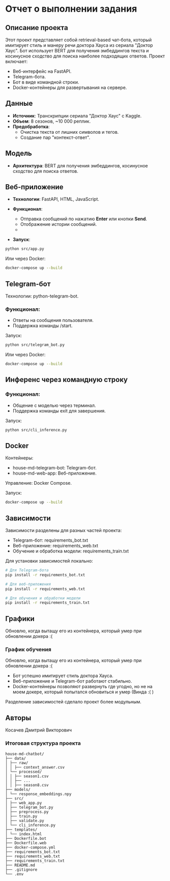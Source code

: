 # Отчет о выполнении задания

## Описание проекта

Этот проект представляет собой retrieval-based чат-бота, который имитирует стиль и манеру речи доктора Хауса из сериала "Доктор Хаус". Бот использует BERT для получения эмбеддингов текста и косинусное сходство для поиска наиболее подходящих ответов. Проект включает:

- Веб-интерфейс на FastAPI.
- Telegram-бота.
- Бот в виде командной строки.
- Docker-контейнеры для развертывания на сервере.

## Данные

- **Источник**: Транскрипции сериала "Доктор Хаус" с Kaggle.
- **Объем**: 8 сезонов, ~10 000 реплик.
- **Предобработка**:
  - Очистка текста от лишних символов и тегов.
  - Создание пар "контекст-ответ".

## Модель

- **Архитектура**: BERT для получения эмбеддингов, косинусное сходство для поиска ответов.

## Веб-приложение

- **Технологии**: FastAPI, HTML, JavaScript.
- **Функционал**:

  - Отправка сообщений по нажатию **Enter** или кнопки **Send**.
  - Отображение истории сообщений.
  - 
- **Запуск**:
```bash
python src/app.py
```

Или через Docker:

```bash
docker-compose up --build
```


## Telegram-бот

Технологии: python-telegram-bot.

### Функционал:

- Ответы на сообщения пользователя.
- Поддержка команды /start.

Запуск:
```bash
python src/telegram_bot.py
```

Или через Docker:
```bash
docker-compose up --build
```

## Инференс через командную строку

### Функционал:

- Общение с моделью через терминал.
- Поддержка команды exit для завершения.

Запуск:
```bash
python src/cli_inference.py
```

## Docker

Контейнеры:

- house-md-telegram-bot: Telegram-бот.
- house-md-web-app: Веб-приложение.

Управление: Docker Compose.

Запуск:
```bash
docker-compose up --build
```

## Зависимости

Зависимости разделены для разных частей проекта:

* Telegram-бот: requirements_bot.txt
* Веб-приложение: requirements_web.txt
* Обучение и обработка модели: requirements_train.txt

Для установки зависимостей локально:

```bash
# Для Telegram-бота
pip install -r requirements_bot.txt

# Для веб-приложения
pip install -r requirements_web.txt

# Для обучения и обработки модели
pip install -r requirements_train.txt
```

## Графики
Обновлю, когда вытащу его из контейнера, который умер при обновлении докера :(


### График обучения
Обновлю, когда вытащу его из контейнера, который умер при обновлении докера :(


- Бот успешно имитирует стиль доктора Хауса.
- Веб-приложение и Telegram-бот работают стабильно.
- Docker-контейнеры позволяют развернуть где угодно, но не на моем докере, который попытался обновиться и умер (Винда :( )

Разделение зависимостей сделало проект более модульным.

## Авторы

Косачев Дмитрий Викторович


### **Итоговая структура проекта**
```
house-md-chatbot/
├── data/
│ ├── raw/
│ │ ├── context_answer.csv
│ └── processed/
│ │ ├── season1.csv
│ │ ├── ...
│ │ ├── season8.csv
├── models/
│ └── response_embeddings.npy
├── src/
│ ├── web_app.py
│ ├── telegram_bot.py
│ ├── preprocess.py
│ ├── train.py
│ ├── validate.py
│ └── cli_inference.py
├── templates/
│ └── index.html
├── Dockerfile.bot
├── Dockerfile.web
├── docker-compose.yml
├── requirements_bot.txt
├── requirements_web.txt
├── requirements_train.txt
├── README.md
├── .gitignore
└── .env
```